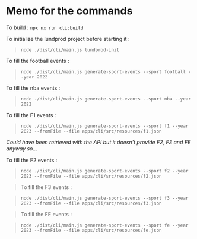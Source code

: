 # Memo for the commands

To build : `npx nx run cli:build`

To initialize the lundprod project before starting it :

> `node ./dist/cli/main.js lundprod-init`

To fill the football events :

> `node ./dist/cli/main.js generate-sport-events --sport football --year 2022`

To fill the nba events :

> `node ./dist/cli/main.js generate-sport-events --sport nba --year 2022`

To fill the F1 events :

> `node ./dist/cli/main.js generate-sport-events --sport f1 --year 2023 --fromFile --file apps/cli/src/resources/f1.json`

_Could have been retrieved with the API but it doesn't provide F2, F3 and FE anyway so..._

To fill the F2 events :

> `node ./dist/cli/main.js generate-sport-events --sport f2 --year 2023 --fromFile --file apps/cli/src/resources/f2.json`

> To fill the F3 events :

> `node ./dist/cli/main.js generate-sport-events --sport f3 --year 2023 --fromFile --file apps/cli/src/resources/f3.json`

> To fill the FE events :

> `node ./dist/cli/main.js generate-sport-events --sport fe --year 2023 --fromFile --file apps/cli/src/resources/fe.json`
